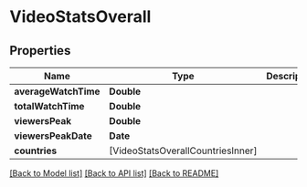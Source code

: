 # VideoStatsOverall

## Properties
Name | Type | Description | Notes
------------ | ------------- | ------------- | -------------
**averageWatchTime** | **Double** |  | [optional] 
**totalWatchTime** | **Double** |  | [optional] 
**viewersPeak** | **Double** |  | [optional] 
**viewersPeakDate** | **Date** |  | [optional] 
**countries** | [VideoStatsOverallCountriesInner] |  | [optional] 

[[Back to Model list]](../README.md#documentation-for-models) [[Back to API list]](../README.md#documentation-for-api-endpoints) [[Back to README]](../README.md)


